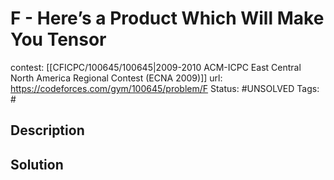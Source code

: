 # F - Here’s a Product Which Will Make You Tensor

contest: [[CFICPC/100645/100645|2009-2010 ACM-ICPC East Central North America Regional Contest (ECNA 2009)]]
url: https://codeforces.com/gym/100645/problem/F
Status: #UNSOLVED
Tags: #

## Description

## Solution

